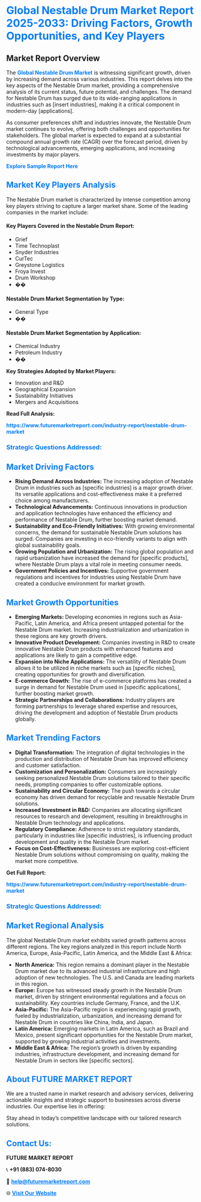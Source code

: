 <h1 style="color: #007BFF;">Global Nestable Drum Market Report 2025-2033: Driving Factors, Growth Opportunities, and Key Players</h1>

<section id="overview">
<h2>Market Report Overview</h2>
<p>The <a href="https://www.futuremarketreport.com/industry-report/nestable-drum-market" style="color: #007BFF; text-decoration: none;"><strong>Global Nestable Drum Market</strong></a> is witnessing significant growth, driven by increasing demand across various industries. This report delves into the key aspects of the Nestable Drum market, providing a comprehensive analysis of its current status, future potential, and challenges. The demand for Nestable Drum has surged due to its wide-ranging applications in industries such as [insert industries], making it a critical component in modern-day [applications].</p>
<p>As consumer preferences shift and industries innovate, the Nestable Drum market continues to evolve, offering both challenges and opportunities for stakeholders. The global market is expected to expand at a substantial compound annual growth rate (CAGR) over the forecast period, driven by technological advancements, emerging applications, and increasing investments by major players.</p>
</section>

<section id="overview">
<p><a href="https://www.futuremarketreport.com/request-sample/reportId=113905" style="color: #007BFF; text-decoration: none;"><strong>Explore Sample Report Here</strong></a></p>
</section>

<section id="key-players">
<h2 style="color: #007BFF;">Market Key Players Analysis</h2>
<p>The Nestable Drum market is characterized by intense competition among key players striving to capture a larger market share. Some of the leading companies in the market include:</p>
<h4>Key Players Covered in the Nestable Drum Report:</h4>
<ul><li>Grief</li><li>Time Technoplast</li><li>Snyder Industries</li><li>CurTec</li><li>Greystone Logistics</li><li>Froya Invest</li><li>Drum Workshop</li><li>��</li></ul>
<h4>Nestable Drum Market Segmentation by Type:</h4>
<ul><li>General Type</li><li>��</li></ul>

<h4>Nestable Drum Market Segmentation by Application:</h4>
<ul><li>Chemical Industry</li><li>Petroleum Industry</li><li>��</li></ul>
<p><strong>Key Strategies Adopted by Market Players:</strong></p>
<ul>
<li>Innovation and R&D</li>
<li>Geographical Expansion</li>
<li>Sustainability Initiatives</li>
<li>Mergers and Acquisitions</li>
</ul>
</section>

<section>
<p><strong>Read Full Analysis: </strong></p><a href="https://www.futuremarketreport.com/industry-report/nestable-drum-market" style="color: #007BFF; text-decoration: none;"><strong>https://www.futuremarketreport.com/industry-report/nestable-drum-market</strong></a>
<h3 style="color: #007BFF;">Strategic Questions Addressed:</h3>
</section>

<section id="driving-factors">
<h2 style="color: #007BFF;">Market Driving Factors</h2>
<ul>
<li><strong>Rising Demand Across Industries:</strong> The increasing adoption of Nestable Drum in industries such as [specific industries] is a major growth driver. Its versatile applications and cost-effectiveness make it a preferred choice among manufacturers.</li>
<li><strong>Technological Advancements:</strong> Continuous innovations in production and application technologies have enhanced the efficiency and performance of Nestable Drum, further boosting market demand.</li>
<li><strong>Sustainability and Eco-Friendly Initiatives:</strong> With growing environmental concerns, the demand for sustainable Nestable Drum solutions has surged. Companies are investing in eco-friendly variants to align with global sustainability goals.</li>
<li><strong>Growing Population and Urbanization:</strong> The rising global population and rapid urbanization have increased the demand for [specific products], where Nestable Drum plays a vital role in meeting consumer needs.</li>
<li><strong>Government Policies and Incentives:</strong> Supportive government regulations and incentives for industries using Nestable Drum have created a conducive environment for market growth.</li>
</ul>
</section>

<section id="growth-opportunities">
<h2 style="color: #007BFF;">Market Growth Opportunities</h2>
<ul>
<li><strong>Emerging Markets:</strong> Developing economies in regions such as Asia-Pacific, Latin America, and Africa present untapped potential for the Nestable Drum market. Increasing industrialization and urbanization in these regions are key growth drivers.</li>
<li><strong>Innovative Product Development:</strong> Companies investing in R&D to create innovative Nestable Drum products with enhanced features and applications are likely to gain a competitive edge.</li>
<li><strong>Expansion into Niche Applications:</strong> The versatility of Nestable Drum allows it to be utilized in niche markets such as [specific niches], creating opportunities for growth and diversification.</li>
<li><strong>E-commerce Growth:</strong> The rise of e-commerce platforms has created a surge in demand for Nestable Drum used in [specific applications], further boosting market growth.</li>
<li><strong>Strategic Partnerships and Collaborations:</strong> Industry players are forming partnerships to leverage shared expertise and resources, driving the development and adoption of Nestable Drum products globally.</li>
</ul>
</section>

<section id="trending-factors">
<h2 style="color: #007BFF;">Market Trending Factors</h2>
<ul>
<li><strong>Digital Transformation:</strong> The integration of digital technologies in the production and distribution of Nestable Drum has improved efficiency and customer satisfaction.</li>
<li><strong>Customization and Personalization:</strong> Consumers are increasingly seeking personalized Nestable Drum solutions tailored to their specific needs, prompting companies to offer customizable options.</li>
<li><strong>Sustainability and Circular Economy:</strong> The push towards a circular economy has driven demand for recyclable and reusable Nestable Drum solutions.</li>
<li><strong>Increased Investment in R&D:</strong> Companies are allocating significant resources to research and development, resulting in breakthroughs in Nestable Drum technology and applications.</li>
<li><strong>Regulatory Compliance:</strong> Adherence to strict regulatory standards, particularly in industries like [specific industries], is influencing product development and quality in the Nestable Drum market.</li>
<li><strong>Focus on Cost-Effectiveness:</strong> Businesses are exploring cost-efficient Nestable Drum solutions without compromising on quality, making the market more competitive.</li>
</ul>
</section>

<section>
<p><strong>Get Full Report: </strong></p><a href="https://www.futuremarketreport.com/industry-report/nestable-drum-market" style="color: #007BFF; text-decoration: none;"><strong>https://www.futuremarketreport.com/industry-report/nestable-drum-market</strong></a>
<h3 style="color: #007BFF;">Strategic Questions Addressed:</h3>
</section>


<section id="regional-analysis">
<h2 style="color: #007BFF;">Market Regional Analysis</h2>
<p>The global Nestable Drum market exhibits varied growth patterns across different regions. The key regions analyzed in this report include North America, Europe, Asia-Pacific, Latin America, and the Middle East & Africa:</p>
<ul>
<li><strong>North America:</strong> This region remains a dominant player in the Nestable Drum market due to its advanced industrial infrastructure and high adoption of new technologies. The U.S. and Canada are leading markets in this region.</li>
<li><strong>Europe:</strong> Europe has witnessed steady growth in the Nestable Drum market, driven by stringent environmental regulations and a focus on sustainability. Key countries include Germany, France, and the U.K.</li>
<li><strong>Asia-Pacific:</strong> The Asia-Pacific region is experiencing rapid growth, fueled by industrialization, urbanization, and increasing demand for Nestable Drum in countries like China, India, and Japan.</li>
<li><strong>Latin America:</strong> Emerging markets in Latin America, such as Brazil and Mexico, present significant opportunities for the Nestable Drum market, supported by growing industrial activities and investments.</li>
<li><strong>Middle East & Africa:</strong> The region’s growth is driven by expanding industries, infrastructure development, and increasing demand for Nestable Drum in sectors like [specific sectors].</li>
</ul>
</section>

<footer>
<h2 style="color: #007BFF;">About FUTURE MARKET REPORT</h2>
<p>We are a trusted name in market research and advisory services, delivering actionable insights and strategic support to businesses across diverse industries. Our expertise lies in offering:</p>

<p>Stay ahead in today’s competitive landscape with our tailored research solutions.</p>

<h2 style="color: #007BFF;">Contact Us:</h2>
<p><strong>FUTURE MARKET REPORT</strong></p>
<p>📞 <strong>+91 (883) 074-8030</strong></p>
<p>📧 <strong><a href="mailto:help@futuremarketreport.com" style="color: #007BFF;">help@futuremarketreport.com</a></strong></p>
<p>🌐 <strong><a href="https://www.futuremarketreport.com/" style="color: #007BFF;">Visit Our Website</a></strong></p>
</footer>